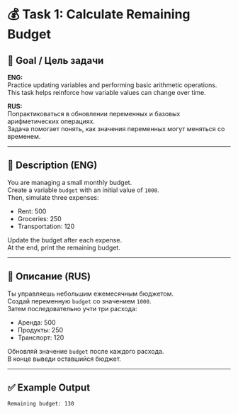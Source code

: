 # 💰 Task 1: Calculate Remaining Budget

## 🎯 Goal / Цель задачи

**ENG:**  
Practice updating variables and performing basic arithmetic operations.  
This task helps reinforce how variable values can change over time.

**RUS:**  
Попрактиковаться в обновлении переменных и базовых арифметических операциях.  
Задача помогает понять, как значения переменных могут меняться со временем.

---

## 📌 Description (ENG)

You are managing a small monthly budget.  
Create a variable `budget` with an initial value of `1000`.  
Then, simulate three expenses:
- Rent: 500
- Groceries: 250
- Transportation: 120

Update the budget after each expense.  
At the end, print the remaining budget.

---

## 📌 Описание (RUS)

Ты управляешь небольшим ежемесячным бюджетом.  
Создай переменную `budget` со значением `1000`.  
Затем последовательно учти три расхода:
- Аренда: 500
- Продукты: 250
- Транспорт: 120

Обновляй значение `budget` после каждого расхода.  
В конце выведи оставшийся бюджет.

---

## ✅ Example Output

```
Remaining budget: 130
```
